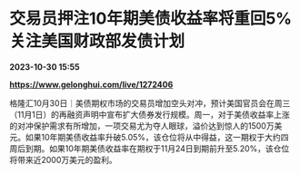 # 交易员押注10年期美债收益率将重回5% 关注美国财政部发债计划

**2023-10-30 15:55**

**https://www.gelonghui.com/live/1272406**

格隆汇10月30日｜美债期权市场的交易员增加空头对冲，预计美国官员会在周三（11月1日）的再融资声明中宣布扩大债券发行规模。周一，对于美债收益率上涨的对冲保护需求有所增加，一项交易尤为夺人眼球，溢价达到惊人的1500万美元。如果10年期美债收益率升破5.05%，该仓位将从中得益，这一期权于大约四周后到期。如果10年期美债收益率在期权于11月24日到期前升至5.20%，该仓位将带来近2000万美元的盈利。